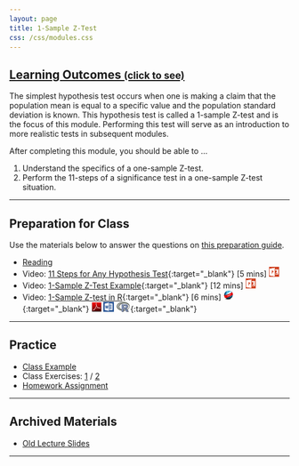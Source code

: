 ```yaml
---
layout: page
title: 1-Sample Z-Test
css: /css/modules.css
---
```


<div class="panel-group-ILOs">
  <div class="panel panel-default">
    <div class="panel-heading">
      <h2 class="panel-title">
        <a data-toggle="collapse" href="#ILOs">Learning Outcomes <small>(click to see)</small></a>
      </h2>
    </div>
    <div id="ILOs" class="panel-collapse collapse">
      <div class="panel-body">
The simplest hypothesis test occurs when one is making a claim that the population mean is equal to a specific value and the population standard deviation is known.  This hypothesis test is called a 1-sample Z-test and is the focus of this module.  Performing this test will serve as an introduction to more realistic tests in subsequent modules.

<p>After completing this module, you should be able to ...</p>

<ol>
  <li>Understand the specifics of a one-sample Z-test.</li>
  <li>Perform the 11-steps of a significance test in a one-sample Z-test situation.</li>
</ol>
      </div>
    </div>
  </div>
</div>

----

## Preparation for Class

Use the materials below to answer the questions on [this preparation guide](1SampleZ_Prep).

* [Reading](../book/15_IntroStats.pdf)
* Video: [11 Steps for Any Hypothesis Test](https://vimeo.com/user45324800/hotest-11steps){:target="_blank"} [5 mins] [![PowerPoint](../img/ppt.png)](1SampleZ_PPT1.pptx)
* Video: [1-Sample Z-Test Example](https://vimeo.com/user45324800/ztest-ex1){:target="_blank"} [12 mins] [![PowerPoint](../img/ppt.png)](1SampleZ_PPT2.pptx)
* Video: [1-Sample Z-test in R](https://vimeo.com/user45324800/ztest){:target="_blank"} [6 mins] [![Web](../img/web.png)](1SampleZ_RHO.html){:target="_blank"}  [![PDF](../img/pdf.png)](1SampleZ_RHO.pdf) [![MSWord](../img/word.png)](1SampleZ_RHO.docx)  [![R](../img/Rlogo.png)](1SampleZ_RHO.R){:target="_blank"}

----

## Practice

* [Class Example](1SampleZ_CExmpl)
* Class Exercises: [1](1SampleZ_CE1) / [2](1SampleZ_CE2)
* [Homework Assignment](1SampleZ_HW)

----

## Archived Materials

* [Old Lecture Slides](1SampleZ_PPT_old.pptx)

----
